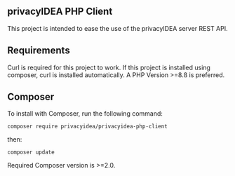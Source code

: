 ## privacyIDEA PHP Client

This project is intended to ease the use of the privacyIDEA server REST API.

## Requirements

Curl is required for this project to work. If this project is installed using composer, curl is installed automatically.
A PHP Version >=8.ß is preferred.

## Composer

To install with Composer, run the following command:

`composer require privacyidea/privacyidea-php-client`

then:

`composer update`

Required Composer version is >=2.0.
